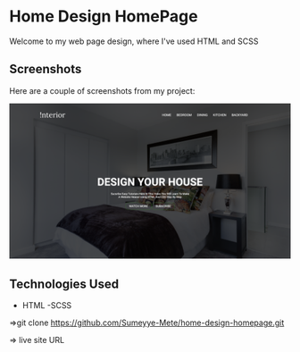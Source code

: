 # Home Design HomePage

Welcome to my web page design,  where I've used HTML and SCSS 

## Screenshots

Here are a couple of screenshots from my project:

![](./assets/img/Screenshot-desktop.png)

## Technologies Used
- HTML
-SCSS

=>git clone https://github.com/Sumeyye-Mete/home-design-homepage.git

=> live site URL 
